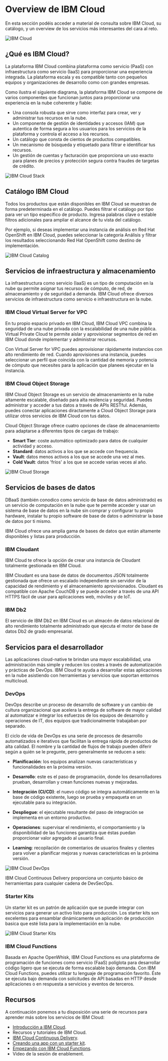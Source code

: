 # Overview de IBM Cloud

En esta sección podéis acceder a material de consulta sobre IBM Cloud, su catálogo, y un overview de los servicios más interesantes del cara al reto. 

![IBM Cloud](../images/ibmcloud-start.png)

## ¿Qué es IBM Cloud?

La plataforma IBM Cloud combina plataforma como servicio (PaaS) con infraestructura como servicio (IaaS) para proporcionar una experiencia integrada. La plataforma escala y es compatible tanto con pequeños equipos y organizaciones de desarrollo como con grandes empresas. 

Como ilustra el siguiente diagrama, la plataforma IBM Cloud se compone de varios componentes que funcionan juntos para proporcionar una experiencia en la nube coherente y fiable:

* Una consola robusta que sirve como interfaz para crear, ver y administrar tus recursos en la nube.
* Un componente de gestión de identidades y accesos (IAM) que autentica de forma segura a los usuarios para los servicios de la plataforma y controla el acceso a los recursos.
* Un catálogo que consta de cientos de productos compatibles.
* Un mecanismo de búsqueda y etiquetado para filtrar e identificar tus recursos.
* Un gestión de cuentas y facturación que proporciona un uso exacto para planes de precios y protección segura contra fraudes de targetas de crédito.

![IBM Cloud Stack](../images/ibmcloud-stack.png)


## Catálogo IBM Cloud

Todos los productos que están disponibles en IBM Cloud se muestran de forma predeterminada en el catálogo. Puedes filtrar el catálogo por tipo para ver un tipo específico de producto. Ingresa palabras clave o estable filtros adicionales para ampliar el alcance de tu vista del catálogo.

Por ejemplo, si deseas implementar una instancia de análisis en Red Hat OpenShift en IBM Cloud, puedes seleccionar la categoría Análisis y filtrar los resultados seleccionando Red Hat OpenShift como destino de implementación.

![IBM Cloud Catalog](../images/ibmcloud-catalog.png)


## Servicios de infraestructura y almacenamiento

La infraestructura como servicio (IaaS) es un tipo de computación en la nube qu permite asignar tus recursos de cómputo, de red, de almacenamiento y de seguridad a demanda. IBM Cloud ofrece diversos servicios de infraestructura como servicio e infraestructura en la nube.

### IBM Cloud Virtual Server for VPC

En tu propio espacio privado en IBM Cloud, IBM Cloud VPC combina la seguridad de una nube privada con la escalabilidad de una nube pública. Virtual Private Cloud te permite aislar y aprovisionar segmentos de red en IBM Cloud donde implementar y administrar recursos.

Con Virtual Server for VPC puedes aprovisionar rápidamente instancios con alto rendimiento de red. Cuando aprovisiones una instancia, puedes seleccionar un perfil que coincida con la cantidad de memoria y potencia de cómputo que necesites para la aplicación que planees ejecutar en la instancia.

### IBM Cloud Object Storage

IBM Cloud Object Storage es un servicio de almacenamiento en la nube altamente escalable, diseñado para alta resilencia y seguridad. Puedes administrar y acceder a tus datos a través de APIs RESTful. Además, puedes conectar aplicaciones diractamente a Cloud Object Storage para utilizar otros servicios de IBM Cloud con tus datos.

Cloud Object Storage ofrece cuatro opciones de clase de almacenamiento para adaptarse a diferentes tipos de cargas de trabajo:

* **Smart Tier**: coste automático optimizado para datos de cualquier actividad y acceso.
* **Standard**: datos activos a los que se accede con frequencia.  
* **Vault**: datos menos activos a los que se accede una vez al mes.
* **Cold Vault**: datos 'fríos' a los que se accede varias veces al año.

![IBM Cloud Storage](../images/ibmcloud-storage.png)


## Servicios de bases de datos

DBaaS (también conodico como servicio de base de datos administrado) es un servicio de computación en la nube que te permite acceder y usar un sistema de base de datos en la nube sin comprar y configurar tu propio hardware, instalar tu propio software de base de datos o administrar la base de datos por ti mismo.

IBM Cloud ofrece una amplia gama de bases de datos que están altamente disponibles y listas para producción.

### IBM Cloudant

IBM Cloud te ofrece la opción de crear una instancia de Cloudant totalmente gestionada en IBM Cloud.

IBM Cloudant es una base de datos de documentos JSON totalmente gestionada que ofrece un escalado independiente sin servidor de la capacidad de rendimiento y el almacenamiento aprovisionados. Cloudant es compatible con Apache CouchDB y se puede acceder a través de una API HTTPS fácil de usar para aplicaciones web, móviles y de IoT.

### IBM Db2

El servicio de IBM Db2 en IBM Cloud es un almacén de datos relacional de alto rendimiento totalmente administrado que ejecuta el motor de base de datos Db2 de grado empresarial.


## Servicios para el desarrollador

Las aplicaciones cloud-native te brindan una mayor escalabilidad, una administración más simple y reducen los costes a través de automatización y prácticas de DevOps. IBM Cloud te ayuda a desarrollar estas aplicaciones en la nube asistiendo con herramientas y servicios que soportan entornos multicloud.

### DevOps

DevOps describe un proceso de desarrollo de software y un cambio de cultura organizacional que acelera la entrega de software de mayor calidad al automatizar e integrar los esfuerzos de los equipos de desarrollo y operaciones de IT, dos equipos que tradicionalmente trabajaban por separado.

El ciclo de vida de DevOps es una serie de procesos de desarrollo automatizados e iterativos que facilitan la entrega rápida de productos de alta calidad. El nombre y la cantidad de flujos de trabajo pueden diferir según a quién se le pregunte, pero generalmente se reducen a seis:

- **Planificación**: los equipos analizan nuevas características y funcionalidades en la próxima versión.

- **Desarrollo**: este es el paso de programación, donde los desarrolladores prueban, desarrollan y crean funciones nuevas y mejoradas.

- **Integración (CI/CD)**: el nuevo código se integra automáticamente en la base de código existente, luego se prueba y empaqueta en un ejecutable para su integración.

- **Despliegue**: el ejecutable resultante del paso de integración se implementa en un entorno productivo.

- **Operaciones**: supervisar el rendimiento, el comportamiento y la disponibilidad de las funciones garantiza que éstas puedan proporcionar valor agregado al usuario final.

- **Learning**: recopilación de comentarios de usuarios finales y clientes para volver a planificar mejoras y nuevas características en la próxima versión.

![IBM Cloud DevOps](../images/ibmcloud-devops.png)

IBM Cloud Continuous Delivery proporciona un conjunto básico de herramientas para cualquier cadena de DevSecOps.

### Starter Kits 

Un starter kit es un patrón de aplicación que se puede integrar con servicios para generar un activo listo para producción. Los starter kits son excelentes para ensamblar dinámicamente un aplicación de producción basica que esté lista para la implementación en la nube.

![IBM Cloud Starter Kits](../images/ibmcloud-starter-kit.png)

### IBM Cloud Functions

Basada en Apache OpenWhisk, IBM Cloud Functions es una plataforma de programación de funciones como servicio (FaaS) políglota para desarrollar código ligero que se ejecuta de forma escalable bajo demanda. Con IBM Cloud Functions, puedes utilizar tu lenguaje de programación favorito. Éste se ejecuta bajo demanda con solicitudes de API basadas en HTTP desde aplicaciones o en respuesta a servicios y eventos de terceros.


## Recursos

A continuación ponemos a tu disposición una serie de recursos para aprender más sobre los servicios de IBM Cloud:

* [Introducción a IBM Cloud](https://ibm.box.com/s/nagrn4mwkj0jzsxhcti0y8x7cs2xx0i2).
* Recursos y tutoriales de IBM Cloud.
* [IBM Cloud Continuous Delivery](https://cloud.ibm.com/docs/ContinuousDelivery?topic=ContinuousDelivery-getting-started).
* [Creando una app con un starter kit](https://cloud.ibm.com/docs/apps?topic=apps-tutorial-starterkit).
* [Empezando con IBM Cloud Functions](https://cloud.ibm.com/docs/openwhisk?topic=openwhisk-getting-started).
* Video de la sesión de enablement.
